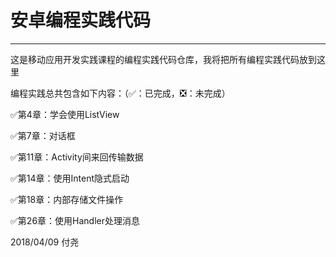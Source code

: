 # 安卓编程实践代码

---

这是移动应用开发实践课程的编程实践代码仓库，我将把所有编程实践代码放到这里

编程实践总共包含如下内容：（✅：已完成，❎：未完成）

✅第4章：学会使用ListView

✅第7章：对话框

✅第11章：Activity间来回传输数据

✅第14章：使用Intent隐式启动

✅第18章：内部存储文件操作

✅第26章：使用Handler处理消息


2018/04/09
付尧
